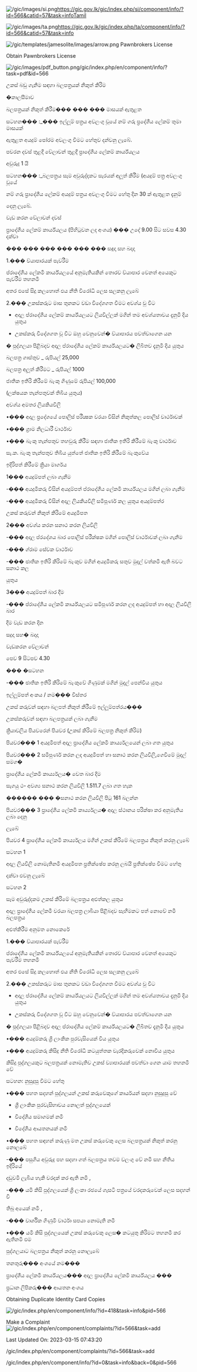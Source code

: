 <!-- Source: https://gic.gov.lk/gic/index.php/en/component/info/?id=566&catid=57&task=info -->

![/gic/images/si.png](/gic/images/si.png)https://gic.gov.lk/gic/index.php/si/component/info/?id=566&catid=57&task=infoTamil

![/gic/images/ta.png](/gic/images/ta.png)https://gic.gov.lk/gic/index.php/ta/component/info/?id=566&catid=57&task=info

![/gic/templates/jamesolite/images/arrow.png](/gic/templates/jamesolite/images/arrow.png) Pawnbrokers License

Obtain Pawnbrokers License

![/gic/images/pdf_button.png](/gic/images/pdf_button.png)/gic/index.php/en/component/info/?task=pdf&id=566

උකස් බඩු ගැනිම සඳහා බලපත්‍රයක් නිකුත් කිරිම

�කාලසීමාව

බලපත්‍රයක් නිකුත් කිරීම��� ��� ��� මාසයක් ඇතුළත

සටහන��� :_��� ඉල්ලූම් පත්‍රය අවලංගු වූයේ නම් ගරු ප්‍රදේශීය ලේකම් තුමා මාසයක්

ඇතුළත අයදුම් පෝරම අවලංගු වීමට හේතුව දන්වනු ලැබේ.

පවරන දවස් තුළදී වේලාවන් තුළදී ප්‍රාදේශීය ලේකම් කාර්ය්යලය

අවුරුදු 1 යි

සටහන��� :_බලපත්‍රය සෑම අවුරුද්දකට සැරයක් අලූත් කිරීම (අයදුම් පත්‍ර අවලංගු වූයේ

නම් ගරු ප්‍රාදේශීය ලේකම් අයදුම් පත්‍රය අවලංගු වීමට හේතු දින 30 ක් ඇතුළත දැනුම්

දෙනු ලැබේ.

වැඩ කරන වේලාවන් දවස්

ප්‍රාදේශීය ලේකම් කාර්ය්යලය (පිහිටුවන ලද අංශය) ��� උදේ 9.00 සිට සවස 4.30 දක්වා

��� ��� ��� ��� ��� ��� සඳුදා සහ බදාදා

1.��� ව්යාපාරයක් පැවරීම

ප්රාදේශීය ලේකමි කාර්ය්යලයේ අනුමැතියකින් තොරව ව්යාපාර වෙනත් අයෙකුට පැවරීම තහනමි

අතර ඵසේ සිදු කලහොත් ඵය නීති විරෝධි ලෙස සලකනු ලැබේ

2.��� උකස්කරුට මාස තුනකට වඩා විදේශගත වීමට අවශ්ය වු විට

- අදාල ප්රාදේශීය ලේකම් කාර්ය්යලයට ලියවිල්ලක් මගින් තම අවශ්යතාවය දැනුමි දිය යුතුය

- උකස්කරු විදේශගත වූ විට ඔහු වෙනුවෙන්� ව්යාපාරය පවත්වාගෙන යන

� පුද්ගලයා පිළිබදව අදාල ප්රාදේශීය ලේකම් කාර්ය්යලයට� ලිබිතව දැනුමි දිය යුතුය

බලපත්‍ර ගාස්තුව _ රුපියල් 25,000

බලපත්‍ර අලූත් කිරීමට _ රුපියල් 1000

ජාතික ඉතිරි කිරීමේ බැංකු ගිණුමේ රුපියල් 100,000

(ලක්ෂයක තැන්පතුවක් තිබිය යුතුය)

අවශ්ය අමතර ලියකියවිලි

•��� අදාල ප්‍රදේශයේ පොලිස් පරීක්‍ෂක වරයා විසින් නිකුත්කල පොලිස් වාර්ථාවක්

•��� ග්‍රාම නිලධාරී වාර්ථාව

•��� බැංකු තැන්පතුව තහවුරු කිරීම සඳහා ජාතික ඉතිරි කිරීමේ බැංකු වාර්ථාව

සැ.ක. බැංකු තැන්පතුව තිබිය යුත්තේ ජාතික ඉතිරි කිරීමේ බැංකුවේය

ඉදිරිපත් කිරීමේ ක්‍රියා මාර්ගය

1��� අයදුම්පත් ලබා ගැනීම

-��� අයදුමිකරු විසින් අයදුම්පත් ප්රාදේශීය ලේකමි කාර්ය්යලය මගින් ලබා ගැනීම

-��� අයදුමිකරු විසින් අදාල ලියකියවිලි සමිපූර්ණ කල යුතුය අයදුම්පත්ර

උකස් කරුවන් නිකුත් කිරිමේ අයදුමිපත

2��� අවශ්ය කරන සනාථ කරන ලියවිලි

-��� අදාල ප්රදේශය බාර පොලිස් පරීක්ෂක මගින් පොලිස් වාර්ථාවක් ලබා ගැනිම

-��� ග්රාම සේවක වාර්ථාව

-��� ඡාතික ඉතිරි කිරිමේ බැංකුව මගින් අයදුමිකරු සතුව මුදල් වත්කමි ඇති බවට සනාථ කල

යූතුය

3��� අයදුම්පත් බාර දීම

-��� ප්රාදේශීය ලේකමි කාර්ය්යලයට සමිපූර්ණ කරන ලද අයදුම්පත් හා අදාල ලියවිලි බාර

දීම වැඩ කරන දින

සදුදා සහ� බදාදා

වැඩකරන වේලාවන්

පෙව 9 සිටපව 4.30

��� �සටහන

-��� ඡාතික ඉතිරි කිරිමේ බැංකුවේ ගිණුමක් මගින් මුදල් පෙන්විය යුතුය

ඉල්ලූම්පත් අංකය / නම��� විස්තර

උකස් කරුවන් සඳහා බලපත් නිකුත් කිරීමේ ඉල්ලූම්පත්රය���

උකස්කරුවන් සඳහා බලපත්‍රයක් ලබා ගැනීම

ක්‍රියාවලිය පියවරෙන් පියවර (උකස් කිරිමේ බලපත්‍ර නිකුත් කිරිම)

පියවර��� 1 අයදුමිපත් අදාල ප්‍රාදේශීය ලේකමි කාර්ය්‍යලයෙන් ලබා ගත යුතුය

පියවර��� 2 සමිපුර්ණ කරන ලද අයදුමිපත් හා සනාථ කරන ලියවිලි,ගෙවිමේ මුදල් සමග�

ප්‍රාදේශීය ලේකමි කාර්ය්‍යලය� වෙත බාර දිම

සැගයු ථ- අවශ්‍ය සනාථ කරන ලියවිලි 1.511.7 ලබා ගත හැක

������ ��� �සනාථ කරන ලියවිලි පිටු 161 බලන්න

පියවර��� 3 ප්‍රාදේශීය ලේකමි කාර්ය්‍යලය� අදාල ස්ථානය පරික්ෂා කර අනුමැතිය ලබා දෙනු

ලැබේ

පියවර 4 ප්‍රාදේශීය ලේකමි කාර්ය්‍යලය මගින් උකස් කිරිමේ බලපත්‍රය නිකුත් කරනු ලැබේ

සටහන 1

අදාල ලියවිලි නොමැතිනමි අයදුමිපත ප්‍රතික්ෂේප කරනු ලබයි ප්‍රතික්ෂේප විමට හේතු

දක්වා ඵවනු ලැබේ

සටහන 2

සෑම අවුරුද්දකම උකස් කිරිමේ බලපත්‍රය අළුත්කල යුතුය

අදාල ප්‍රාදේශීය ලේකමී වරයා බලපත්‍ර ලාබියා පිළිබදව සෑහීමකට පත් නොවේ නමී බලපත්‍රය

අළුත්කිරීම අනුමත නොකෙරේ

1.��� ව්යාපාරයක් පැවරීම

ප්රාදේශීය ලේකමි කාර්ය්යලයේ අනුමැතියකින් තොරව ව්යාපාර වෙනත් අයෙකුට පැවරීම තහනමි

අතර ඵසේ සිදු කලහොත් ඵය නීති විරෝධි ලෙස සලකනු ලැබේ

2.��� උකස්කරුට මාස තුනකට වඩා විදේශගත වීමට අවශ්ය වු විට

- අදාල ප්රාදේශීය ලේකම් කාර්ය්යලයට ලියවිල්ලක් මගින් තම අවශ්යතාවය දැනුමි දිය යුතුය

- උකස්කරු විදේශගත වූ විට ඔහු වෙනුවෙන්� ව්යාපාරය පවත්වාගෙන යන

� පුද්ගලයා පිළිබදව අදාල ප්රාදේශීය ලේකම් කාර්ය්යලයට� ලිබිතව දැනුමි දිය යුතුය

•��� අයදුම්කරු ශ්‍රි ලාංකික පුරවැසියෙක් විය යුතුය

•��� අයදුම්කරු කිසිදු නීති විරෝධී කටයුත්තක වැරදිකරුවෙක් නොවිය යුතුය

කිසිදු පුද්ගලයකුට බලපත්‍රයක් නොමැතිව උකස් ව්‍යාපාරයක් පවත්වා ගෙන යාම තහනමි වේ

සටහන: නුසුදුසු විමට හේතු

•��� පහත සදහන් පුද්ගලයන් උකස් කරුවෙකුගේ කාර්යයන් සදහා නුසුදුසු වේ

- ශ්‍රි ලාංකික පුරවැසිභාවය නොලත් පුද්ගලයෙක්

- විදේශීය සමාගමක් නමි

- විදේශීය ආයතනයක් නමි

•��� පහත සඳහන් කරුණු මත උකස් කරුවෙකු ලෙස බලපත්‍රයක් නිකුත් කරනු නොලබේ

-��� පසුගිය අවුරුදු පහ සදහා ගත් බලපත්‍රය තවම වලංගු වේ නමි සහ නීතිය ඉදිරියේ

දඩුවමි ලැබිය හැකි වරදක් කර ඇති නමි ,

-��� යමි කිසි පුද්ගලයෙක් ශ්‍රි ලංකා රඡයේ ගැසටි පත්‍රයේ වරදකරුවෙක් ලෙස සදහන් වි

තිබු අයෙක් නමි ,

-��� වාර්ශික ගිණුමි වාර්ථා සපයා නොමැති නමි

•��� යමි කිසි පුද්ගලයෙක් උකස් කරුවෙකු ලෙස� කටයුතු කිරිමට තහනමි කර ඇතිනමි ඵම

පුද්ගලයාට බලපත්‍රය නිකුත් කරනු නොලැබේ

තනතුරු��� අංශයේ නම���

ප්‍රාදේශීය ලේකමි කාර්ය්යලය��� අදාල ප්‍රාදේශීය ලේකමි කාර්ය්යලය ���

ප්‍රධාන ලිපිකරු��� ආයතන අංශය

Obtaining Duplicate Identity Card Copies

![/gic/index.php/en/component/info/?id=418&task=info&pid=566](/gic/index.php/en/component/info/?id=418&task=info&pid=566)

Make a Complaint ![/gic/index.php/en/component/complaints/?id=566&task=add](/gic/index.php/en/component/complaints/?id=566&task=add)

Last Updated On: 2023-03-15 07:43:20

/gic/index.php/en/component/complaints/?id=566&task=add

/gic/index.php/en/component/info/?id=0&task=info&back=0&pid=566